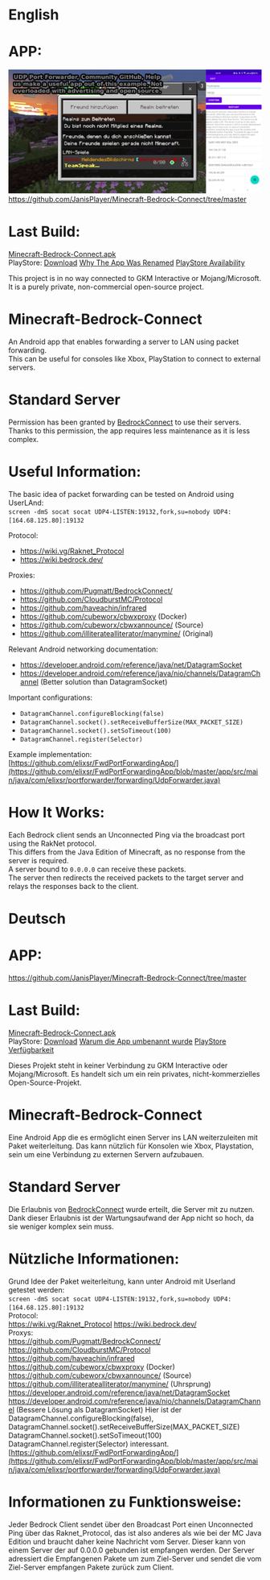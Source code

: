 # English

# APP:  
![Preview.webp](https://github.com/JanisPlayer/Minecraft-Bedrock-Connect/raw/main/Preview.webp)  
https://github.com/JanisPlayer/Minecraft-Bedrock-Connect/tree/master  

# Last Build:  
[Minecraft-Bedrock-Connect.apk](https://github.com/JanisPlayer/Minecraft-Bedrock-Connect/raw/main/Minecraft-Bedrock-Connect.apk)  
PlayStore: [Download](https://play.google.com/store/apps/details?id=de.heldendesbildschirms.mcbedrockconnector) [Why The App Was Renamed](https://github.com/JanisPlayer/Minecraft-Bedrock-Connect/blob/main/Why_The_App_Was_Renamed.md) [PlayStore Availability](https://github.com/JanisPlayer/Minecraft-Bedrock-Connect/blob/main/PlayStore%20Availability.md)  

This project is in no way connected to GKM Interactive or Mojang/Microsoft. It is a purely private, non-commercial open-source project.

# Minecraft-Bedrock-Connect  
An Android app that enables forwarding a server to LAN using packet forwarding.  
This can be useful for consoles like Xbox, PlayStation to connect to external servers.  

# Standard Server  
Permission has been granted by [BedrockConnect](https://github.com/Pugmatt/BedrockConnect/) to use their servers.  
Thanks to this permission, the app requires less maintenance as it is less complex.  

# Useful Information:  
The basic idea of packet forwarding can be tested on Android using UserLAnd:  
```screen -dmS socat socat UDP4-LISTEN:19132,fork,su=nobody UDP4:[164.68.125.80]:19132```  

Protocol:  
- https://wiki.vg/Raknet_Protocol  
- https://wiki.bedrock.dev/  

Proxies:  
- https://github.com/Pugmatt/BedrockConnect/  
- https://github.com/CloudburstMC/Protocol  
- https://github.com/haveachin/infrared  
- https://github.com/cubeworx/cbwxproxy (Docker)  
- https://github.com/cubeworx/cbwxannounce/ (Source)  
- https://github.com/illiteratealliterator/manymine/ (Original)  

Relevant Android networking documentation:  
- https://developer.android.com/reference/java/net/DatagramSocket  
- https://developer.android.com/reference/java/nio/channels/DatagramChannel (Better solution than DatagramSocket)  

Important configurations:  
- `DatagramChannel.configureBlocking(false)`  
- `DatagramChannel.socket().setReceiveBufferSize(MAX_PACKET_SIZE)`  
- `DatagramChannel.socket().setSoTimeout(100)`  
- `DatagramChannel.register(Selector)`  

Example implementation:  
[https://github.com/elixsr/FwdPortForwardingApp/](https://github.com/elixsr/FwdPortForwardingApp/blob/master/app/src/main/java/com/elixsr/portforwarder/forwarding/UdpForwarder.java)  

# How It Works:  
Each Bedrock client sends an Unconnected Ping via the broadcast port using the RakNet protocol.  
This differs from the Java Edition of Minecraft, as no response from the server is required.  
A server bound to `0.0.0.0` can receive these packets.  
The server then redirects the received packets to the target server and relays the responses back to the client.  

# Deutsch

# APP:  
https://github.com/JanisPlayer/Minecraft-Bedrock-Connect/tree/master

# Last Build:
[Minecraft-Bedrock-Connect.apk](https://github.com/JanisPlayer/Minecraft-Bedrock-Connect/raw/main/Minecraft-Bedrock-Connect.apk)  
PlayStore: [Download](https://play.google.com/store/apps/details?id=de.heldendesbildschirms.mcbedrockconnector) [Warum die App umbenannt wurde](https://github.com/JanisPlayer/Minecraft-Bedrock-Connect/blob/main/Why_The_App_Was_Renamed.md) [PlayStore Verfügbarkeit](https://github.com/JanisPlayer/Minecraft-Bedrock-Connect/blob/main/PlayStore%20Availability.md)  

Dieses Projekt steht in keiner Verbindung zu GKM Interactive oder Mojang/Microsoft. Es handelt sich um ein rein privates, nicht-kommerzielles Open-Source-Projekt.

# Minecraft-Bedrock-Connect
Eine Android App die es ermöglicht einen Server ins LAN weiterzuleiten mit Paket weiterleitung.
Das kann nützlich für Konsolen wie Xbox, Playstation, sein um eine Verbindung zu externen Servern aufzubauen.

# Standard Server  
Die Erlaubnis von [BedrockConnect](https://github.com/Pugmatt/BedrockConnect/) wurde erteilt, die Server mit zu nutzen.  
Dank dieser Erlaubnis ist der Wartungsaufwand der App nicht so hoch, da sie weniger komplex sein muss.

# Nützliche Informationen:  
Grund Idee der Paket weiterleitung, kann unter Android mit Userland getestet werden:  
```screen -dmS socat socat UDP4-LISTEN:19132,fork,su=nobody UDP4:[164.68.125.80]:19132```  
Protocol:  
https://wiki.vg/Raknet_Protocol 
https://wiki.bedrock.dev/  
Proxys:  
https://github.com/Pugmatt/BedrockConnect/  
https://github.com/CloudburstMC/Protocol  
https://github.com/haveachin/infrared  
https://github.com/cubeworx/cbwxproxy (Docker)  
https://github.com/cubeworx/cbwxannounce/ (Source)  
https://github.com/illiteratealliterator/manymine/ (Uhrsprung)  
https://developer.android.com/reference/java/net/DatagramSocket
https://developer.android.com/reference/java/nio/channels/DatagramChannel (Bessere Lösung als DatagramSocket)
Hier ist der DatagramChannel.configureBlocking(false), DatagramChannel.socket().setReceiveBufferSize(MAX_PACKET_SIZE) DatagramChannel.socket().setSoTimeout(100) DatagramChannel.register(Selector) interessant.
[https://github.com/elixsr/FwdPortForwardingApp/](https://github.com/elixsr/FwdPortForwardingApp/blob/master/app/src/main/java/com/elixsr/portforwarder/forwarding/UdpForwarder.java)

# Informationen zu Funktionsweise:
Jeder Bedrock Client sendet über den Broadcast Port einen Unconnected Ping über das Raknet_Protocol, das ist also anderes als wie bei der MC Java Edition und braucht daher keine Nachricht vom Server.
Dieser kann von einem Server der auf 0.0.0.0 gebunden ist empfangen werden.
Der Server adressiert die Empfangenen Pakete um zum Ziel-Server und sendet die vom Ziel-Server empfangen Pakete zurück zum Client.
